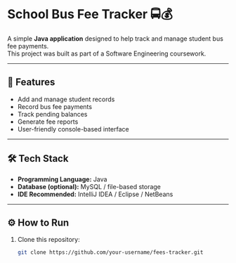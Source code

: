 # School Bus Fee Tracker 🚍💰

A simple **Java application** designed to help track and manage student bus fee payments.  
This project was built as part of a Software Engineering coursework.

---

## 📌 Features
- Add and manage student records
- Record bus fee payments
- Track pending balances
- Generate fee reports
- User-friendly console-based interface

---

## 🛠️ Tech Stack
- **Programming Language:** Java  
- **Database (optional):** MySQL / file-based storage  
- **IDE Recommended:** IntelliJ IDEA / Eclipse / NetBeans  

---

## ⚙️ How to Run
1. Clone this repository:
   ```bash
   git clone https://github.com/your-username/fees-tracker.git
